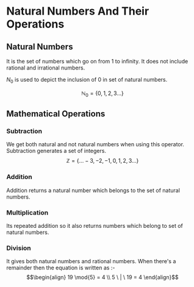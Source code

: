 # Natural Numbers And Their Operations

## Natural Numbers 
It is the set of numbers which go on from 1 to infinity.
It does not include rational and irrational numbers.

$N_0$ is used to depict the inclusion of 0 in set of natural numbers.

$$\mathbb{N}_0 = \{0,1,2,3 ...\}$$
## Mathematical Operations 
### Subtraction 
We get both natural and not natural numbers when using this operator.
Subtraction generates a set of integers.
$$\mathbb{Z} = \{... -3,-2,-1,0,1,2,3 ...\}$$
### Addition
Addition returns a natural number which belongs to the set of natural numbers. 

### Multiplication
Its repeated addition so it also returns numbers which belong to set of natural numbers.

### Division
It gives both natural numbers and rational numbers.
When there's a remainder then the equation is written as :- 
$$\begin{align}
19 \mod{5} = 4 \\
5 \ | \ 19 = 4
\end{align}$$

